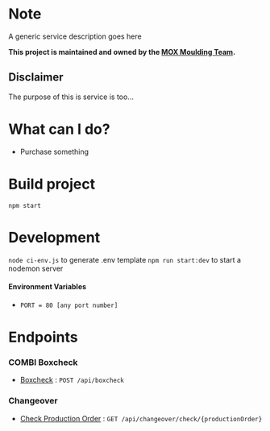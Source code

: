 # Note
A generic service description goes here 

**This project is maintained and owned by the [MOX Moulding Team](https://github.com/orgs/LEGO/teams/moulding).**

## Disclaimer
The purpose of this is service is too...

# What can I do?
 - Purchase something

# Build project
`npm start`

# Development
`node ci-env.js` to generate .env template
`npm run start:dev` to start a nodemon server

#### Environment Variables
- `PORT = 80 [any port number]` 

# Endpoints
### COMBI Boxcheck
* [Boxcheck](docs/boxcheck/post.md) : `POST /api/boxcheck`

### Changeover
* [Check Production Order](docs/changeover/check/get.md) : `GET /api/changeover/check/{productionOrder}`
